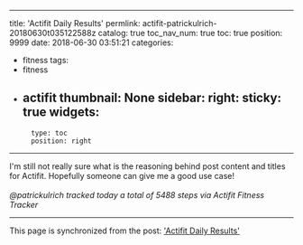 
---
title: 'Actifit Daily Results'
permlink: actifit-patrickulrich-20180630t035122588z
catalog: true
toc_nav_num: true
toc: true
position: 9999
date: 2018-06-30 03:51:21
categories:
- fitness
tags:
- fitness
- actifit
thumbnail: None
sidebar:
    right:
        sticky: true
widgets:
    -
        type: toc
        position: right
---


I'm still not really sure what is the reasoning behind post content and titles for Actifit. Hopefully someone can give me a good use case!<br/><br/>_@patrickulrich tracked today a total of 5488 steps via Actifit Fitness Tracker_

- - -

This page is synchronized from the post: ['Actifit Daily Results'](https://steemit.com/@patrickulrich/actifit-patrickulrich-20180630t035122588z)
